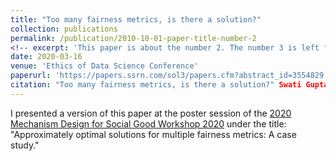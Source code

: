 ```yaml
---
title: "Too many fairness metrics, is there a solution?"
collection: publications
permalink: /publication/2010-10-01-paper-title-number-2
<!-- excerpt: 'This paper is about the number 2. The number 3 is left for future work.' -->
date: 2020-03-16
venue: 'Ethics of Data Science Conference'
paperurl: 'https://papers.ssrn.com/sol3/papers.cfm?abstract_id=3554829'
citation: "Too many fairness metrics, is there a solution?" Swati Gupta, Akhil Jalan, Gireeja Ranade, Helen Yang, Simon Zhuang. Ethics of Data Science Conference, 2020. 
---
```

I presented a version of this paper at the poster session of the [2020 Mechanism Design for Social Good Workshop 2020](http://md4sg.com/workshop/MD4SG20/index.html) under the title: "Approximately optimal solutions for multiple fairness metrics: A case study."